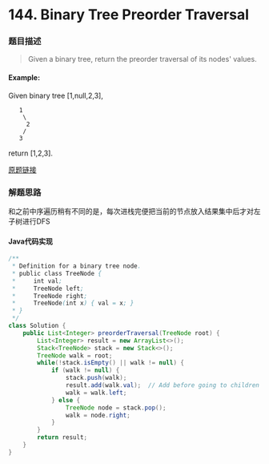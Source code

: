 # 144. Binary Tree Preorder Traversal

### 题目描述

> Given a binary tree, return the preorder traversal of its nodes' values.

#### Example:
Given binary tree [1,null,2,3],

```
   1
    \
     2
    /
   3
 ```

return [1,2,3].

[原题链接](https://leetcode.com/problems/binary-tree-preorder-traversal/description/)

### 解题思路

和之前中序遍历稍有不同的是，每次进栈完便把当前的节点放入结果集中后才对左子树进行DFS

#### Java代码实现
``` java
/**
 * Definition for a binary tree node.
 * public class TreeNode {
 *     int val;
 *     TreeNode left;
 *     TreeNode right;
 *     TreeNode(int x) { val = x; }
 * }
 */
class Solution {
    public List<Integer> preorderTraversal(TreeNode root) {
        List<Integer> result = new ArrayList<>();
        Stack<TreeNode> stack = new Stack<>();
        TreeNode walk = root;
        while(!stack.isEmpty() || walk != null) {
            if (walk != null) {
                stack.push(walk);
                result.add(walk.val);  // Add before going to children
                walk = walk.left;
            } else {
                TreeNode node = stack.pop();
                walk = node.right;   
            }
        }
        return result;
    }
}
```



